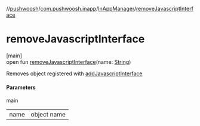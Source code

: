 //[pushwoosh](../../../index.md)/[com.pushwoosh.inapp](../index.md)/[InAppManager](index.md)/[removeJavascriptInterface](remove-javascript-interface.md)

# removeJavascriptInterface

[main]\
open fun [removeJavascriptInterface](remove-javascript-interface.md)(name: [String](https://developer.android.com/reference/kotlin/java/lang/String.html))

Removes object registered with [addJavascriptInterface](add-javascript-interface.md)

#### Parameters

main

| | |
|---|---|
| name | object name |
